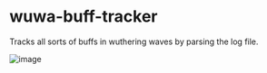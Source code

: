 # wuwa-buff-tracker
Tracks all sorts of buffs in wuthering waves by parsing the log file.

![image](https://github.com/user-attachments/assets/44d5e89e-9566-4008-9f1d-25d2d227beb6)
